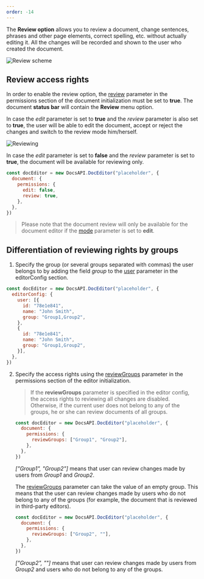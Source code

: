 ```yaml
---
order: -14
---
```


The **Review option** allows you to review a document, change sentences, phrases and other page elements, correct spelling, etc. without actually editing it. All the changes will be recorded and shown to the user who created the document.

![Review scheme](/assets/images/editor/review.png)

## Review access rights

In order to enable the review option, the [review](../../../Usage%20API/Config/Document/Permissions/index.md#review) parameter in the permissions section of the document initialization must be set to **true**. The document **status bar** will contain the **Review** menu option.

In case the *edit* parameter is set to **true** and the *review* parameter is also set to **true**, the user will be able to edit the document, accept or reject the changes and switch to the review mode him/herself.

![Reviewing](/assets/images/editor/accept_reject.png)

In case the *edit* parameter is set to **false** and the *review* parameter is set to **true**, the document will be available for reviewing only.

``` javascript
const docEditor = new DocsAPI.DocEditor("placeholder", {
  document: {
    permissions: {
      edit: false,
      review: true,
    },
  },
})
```

> Please note that the document review will only be available for the document editor if the [mode](../../../Usage%20API/Config/Editor/index.md#mode) parameter is set to **edit**.

## Differentiation of reviewing rights by groups

1. Specify the group (or several groups separated with commas) the user belongs to by adding the field *group* to the [user](../../../Usage%20API/Config/Editor/index.md#user) parameter in the editorConfig section.

``` javascript
const docEditor = new DocsAPI.DocEditor("placeholder", {
  editorConfig: {
    user: [{
      id: "78e1e841",
      name: "John Smith",
      group: "Group1,Group2",
    },
    {
      id: "78e1e841",
      name: "John Smith",
      group: "Group1,Group2",
    }],
  },
})
```

2. Specify the access rights using the [reviewGroups](../../../Usage%20API/Config/Document/Permissions/index.md#reviewgroups) parameter in the permissions section of the editor initialization.

   > If the **reviewGroups** parameter is specified in the editor config, the access rights to reviewing all changes are disabled. Otherwise, if the current user does not belong to any of the groups, he or she can review documents of all groups.

   ``` javascript
   const docEditor = new DocsAPI.DocEditor("placeholder", {
     document: {
       permissions: {
         reviewGroups: ["Group1", "Group2"],
       },
     },
   })
   ```

   *\["Group1", "Group2"]* means that user can review changes made by users from *Group1* and *Group2*.

   The [reviewGroups](../../../Usage%20API/Config/Document/Permissions/index.md#reviewgroups) parameter can take the value of an empty group. This means that the user can review changes made by users who do not belong to any of the groups (for example, the document that is reviewed in third-party editors).

   ``` javascript
   const docEditor = new DocsAPI.DocEditor("placeholder", {
     document: {
       permissions: {
         reviewGroups: ["Group2", ""],
       },
     },
   })
   ```

   *\["Group2", ""]* means that user can review changes made by users from *Group2* and users who do not belong to any of the groups.
